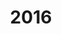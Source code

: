 ---
title: "2016"
topic: Divided we stand, united we fall!
startdate: 2016-12-17
enddate: 2016-12-18
hours: 36
data: games2016
logo: "gamejam2016.png"
---